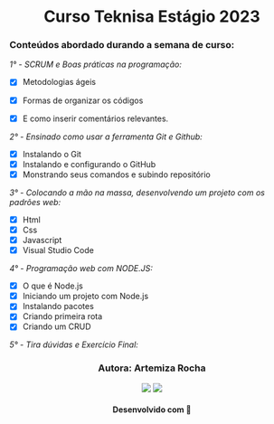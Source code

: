 <h1 align='center'>Curso Teknisa Estágio 2023 </h1>

### Conteúdos abordado durando a semana de curso: 

*1° - SCRUM e Boas práticas na programação:*           
       
- [X] Metodologias ágeis      
- [X] Formas de organizar os códigos      
- [X] E como inserir comentários relevantes.        


*2° - Ensinado como usar a ferramenta Git e Github:*        
 
 - [X] Instalando o Git     
 - [X] Instalando e configurando o GitHub           
 - [X] Monstrando seus comandos e subindo repositório       

 *3° - Colocando a mão na massa, desenvolvendo um projeto com os padrões web:*  

 - [X] Html
 - [X] Css
 - [X] Javascript
 - [X] Visual Studio Code   

*4° - Programação web com NODE.JS:*
- [X] O que é Node.js
- [X] Iniciando um projeto com Node.js
- [X] Instalando pacotes
- [X] Criando primeira rota
- [X] Criando um CRUD   

*5° - Tira dúvidas e Exercício Final:*

<h3 align="center"> Autora: Artemiza Rocha</h3>   

<div align="center">
  <a href="https://www.linkedin.com/in/artemiza-rocha/a" target="_blank"><img src="https://img.shields.io/badge/-LinkedIn-%230077B5?style=for-the-badge&logo=linkedin&logoColor=white" target="_blank"></a> 
  <a href="https://github.com/Mizarocha" target="_blank"><img src="https://img.shields.io/badge/-GITHUB-%23E4405F?style=for-the-badge&logo=github&logoColor=white" target="_blank"></a>
  </div>

<h4 align="center">Desenvolvido com 💜 </h4>


